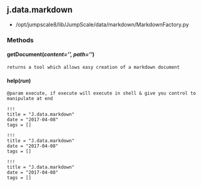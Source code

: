<!-- toc -->
## j.data.markdown

- /opt/jumpscale8/lib/JumpScale/data/markdown/MarkdownFactory.py

### Methods

#### getDocument(*content='', path=''*) 

```
returns a tool which allows easy creation of a markdown document

```

#### help(*run*) 

```
@param execute, if execute will execute in shell & give you control to manipulate at end

```


```
!!!
title = "J.data.markdown"
date = "2017-04-08"
tags = []
```

```
!!!
title = "J.data.markdown"
date = "2017-04-08"
tags = []
```

```
!!!
title = "J.data.markdown"
date = "2017-04-08"
tags = []
```

